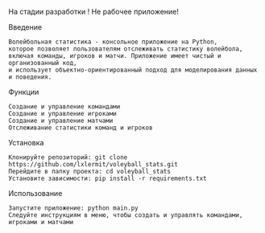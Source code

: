 На стадии разработки ! Не рабочее приложение!

Введение

    Волейбольная статистика - консольное приложение на Python,
    которое позволяет пользователям отслеживать статистику волейбола,
    включая команды, игроков и матчи. Приложение имеет чистый и организованный код,
    и использует объектно-ориентированный подход для моделирования данных и поведения.

Функции

    Создание и управление командами
    Создание и управление игроками
    Создание и управление матчами
    Отслеживание статистики команд и игроков

Установка

    Клонируйте репозиторий: git clone https://github.com/lxlermit/voleyball_stats.git
    Перейдите в папку проекта: cd voleyball_stats
    Установите зависимости: pip install -r requirements.txt

Использование

    Запустите приложение: python main.py
    Следуйте инструкциям в меню, чтобы создать и управлять командами, игроками и матчами

